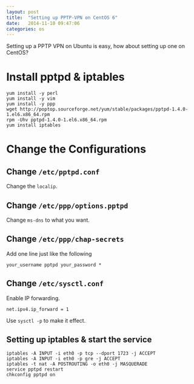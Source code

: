 ```yaml
---
layout: post
title:  "Setting up PPTP-VPN on CentOS 6"
date:   2014-11-10 09:47:06
categories: os
---
```


Setting up a PPTP VPN on Ubuntu is easy, how about setting up one on CentOS?

# Install pptpd & iptables

	yum install -y perl
	yum install -y vim
	yum install -y ppp
	wget http://poptop.sourceforge.net/yum/stable/packages/pptpd-1.4.0-1.el6.x86_64.rpm
	rpm -Uhv pptpd-1.4.0-1.el6.x86_64.rpm
	yum install iptables

# Change the Configurations

## Change `/etc/pptpd.conf`

Change the `localip`.

## Change `/etc/ppp/options.pptpd`

Change `ms-dns` to what you want.

## Change `/etc/ppp/chap-secrets`

Add one line just like the following

```
your_username pptpd your_password *
```

## Change `/etc/sysctl.conf`

Enable IP forwarding.

```
net.ipv4.ip_forward = 1
```

Use `sysctl -p` to make it effect.

## Setting up iptables & start the service


	iptables -A INPUT -i eth0 -p tcp --dport 1723 -j ACCEPT
	iptables -A INPUT -i eth0 -p gre -j ACCEPT
	iptables -t nat -A POSTROUTING -o eth0 -j MASQUERADE
	service pptpd restart
	chkconfig pptpd on


